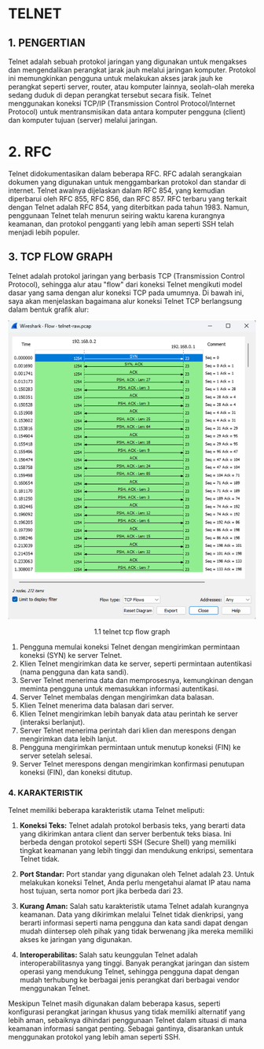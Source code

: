 # TELNET

## 1. PENGERTIAN

Telnet adalah sebuah protokol jaringan yang digunakan untuk mengakses dan mengendalikan perangkat jarak jauh melalui jaringan komputer. Protokol ini memungkinkan pengguna untuk melakukan akses jarak jauh ke perangkat seperti server, router, atau komputer lainnya, seolah-olah mereka sedang duduk di depan perangkat tersebut secara fisik. Telnet menggunakan koneksi TCP/IP (Transmission Control Protocol/Internet Protocol) untuk mentransmisikan data antara komputer pengguna (client) dan komputer tujuan (server) melalui jaringan.

# 2. RFC

Telnet didokumentasikan dalam beberapa RFC. RFC adalah serangkaian dokumen yang digunakan untuk menggambarkan protokol dan standar di internet. Telnet awalnya dijelaskan dalam RFC 854, yang kemudian diperbarui oleh RFC 855, RFC 856, dan RFC 857. RFC terbaru yang terkait dengan Telnet adalah RFC 854, yang diterbitkan pada tahun 1983. Namun, penggunaan Telnet telah menurun seiring waktu karena kurangnya keamanan, dan protokol pengganti yang lebih aman seperti SSH telah menjadi lebih populer.

## 3. TCP FLOW GRAPH

Telnet adalah protokol jaringan yang berbasis TCP (Transmission Control Protocol), sehingga alur atau "flow" dari koneksi Telnet mengikuti model dasar yang sama dengan alur koneksi TCP pada umumnya. Di bawah ini, saya akan menjelaskan bagaimana alur koneksi Telnet TCP berlangsung dalam bentuk grafik alur:

<div align="center">
<img src="./assets/telnet-tcp-flow-graph.png">

1.1 telnet tcp flow graph

</div>

1. Pengguna memulai koneksi Telnet dengan mengirimkan permintaan koneksi (SYN) ke server Telnet.
2. Klien Telnet mengirimkan data ke server, seperti permintaan autentikasi (nama pengguna dan kata sandi).
3. Server Telnet menerima data dan memprosesnya, kemungkinan dengan meminta pengguna untuk memasukkan informasi autentikasi.
4. Server Telnet membalas dengan mengirimkan data balasan.
5. Klien Telnet menerima data balasan dari server.
6. Klien Telnet mengirimkan lebih banyak data atau perintah ke server (interaksi berlanjut).
7. Server Telnet menerima perintah dari klien dan merespons dengan mengirimkan data lebih lanjut.
8. Pengguna mengirimkan permintaan untuk menutup koneksi (FIN) ke server setelah selesai.
9. Server Telnet merespons dengan mengirimkan konfirmasi penutupan koneksi (FIN), dan koneksi ditutup.

### 4. KARAKTERISTIK

Telnet memiliki beberapa karakteristik utama Telnet meliputi:

1. **Koneksi Teks:** Telnet adalah protokol berbasis teks, yang berarti data yang dikirimkan antara client dan server berbentuk teks biasa. Ini berbeda dengan protokol seperti SSH (Secure Shell) yang memiliki tingkat keamanan yang lebih tinggi dan mendukung enkripsi, sementara Telnet tidak.
   
2. **Port Standar:** Port standar yang digunakan oleh Telnet adalah 23. Untuk melakukan koneksi Telnet, Anda perlu mengetahui alamat IP atau nama host tujuan, serta nomor port jika berbeda dari 23.

3. **Kurang Aman:** Salah satu karakteristik utama Telnet adalah kurangnya keamanan. Data yang dikirimkan melalui Telnet tidak dienkripsi, yang berarti informasi seperti nama pengguna dan kata sandi dapat dengan mudah diintersep oleh pihak yang tidak berwenang jika mereka memiliki akses ke jaringan yang digunakan.
   
4. **Interoperabilitas:** Salah satu keunggulan Telnet adalah interoperabilitasnya yang tinggi. Banyak perangkat jaringan dan sistem operasi yang mendukung Telnet, sehingga pengguna dapat dengan mudah terhubung ke berbagai jenis perangkat dari berbagai vendor menggunakan Telnet.

Meskipun Telnet masih digunakan dalam beberapa kasus, seperti konfigurasi perangkat jaringan khusus yang tidak memiliki alternatif yang lebih aman, sebaiknya dihindari penggunaan Telnet dalam situasi di mana keamanan informasi sangat penting. Sebagai gantinya, disarankan untuk menggunakan protokol yang lebih aman seperti SSH.